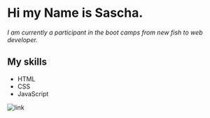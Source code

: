 # Hi my Name is Sascha.

_I am currently a participant in the boot camps from new fish to web developer._

## My skills

- HTML
- CSS
- JavaScript

![link](https://1000logos.net/wp-content/uploads/2021/05/GitHub-logo.png)

